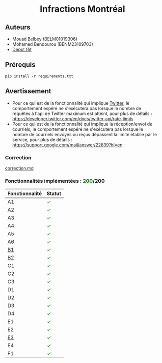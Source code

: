 # <center>Infractions Montréal</center>

## Auteurs
- Mouad Belbey (BELM01019306)
- Mohamed Bendourou (BENM23109703)
- [Dépot Git](https://gitlab.info.uqam.ca/belbey.mouad/tp2_inf5190.git)

## Prérequis
`pip install -r requirements.txt`

## <a name="avertissement"></a> Avertissement
- Pour ce qui est de la fonctionnalité qui implique [Twitter](https://twitter.com/Infractions_MTL), le comportement espéré ne s'exécutera pas lorsque le nombre de requêtes à l'api de Twitter maximum est atteint, pour plus de détails : https://developer.twitter.com/en/docs/twitter-api/rate-limits  
- Pour ce qui est de la fonctionnalité qui implique la réception/envoi de courriels,  le comportement espéré ne s'exécutera pas lorsque le nombre de courriels envoyés ou reçus dépassent la limite établie par le service, pour plus de détails : https://support.google.com/mail/answer/22839?hl=en
### Correction
[correction.md](correction.md)

### Fonctionnalités implémentées : <span style="color: green;">200</span>/200

| Fonctionnalité       | Statut                               |
|----------------------|--------------------------------------|
| A1                   | <span style="color: green;">✓</span> |
| A2                   | <span style="color: green;">✓</span> |
| A3                   | <span style="color: green;">✓</span> |
| A4                   | <span style="color: green;">✓</span> |
| A5                   | <span style="color: green;">✓</span> |
| A6                   | <span style="color: green;">✓</span> |
| [B1](#avertissement) | <span style="color: green;">✓</span> |
| [B2](#avertissement) | <span style="color: green;">✓</span> |
| C1                   | <span style="color: green;">✓</span> |
| C2                   | <span style="color: green;">✓</span> |
| C3                   | <span style="color: green;">✓</span> |
| D1                   | <span style="color: green;">✓</span> |
| D2                   | <span style="color: green;">✓</span> |
| D3                   | <span style="color: green;">✓</span> |
| D4                   | <span style="color: green;">✓</span> |
| E1                   | <span style="color: green;">✓</span> |
| E2                   | <span style="color: green;">✓</span> |
| [E3](#avertissement) | <span style="color: green;">✓</span> |
| E4                   | <span style="color: green;">✓</span> |
| F1                   | <span style="color: green;">✓</span> |
